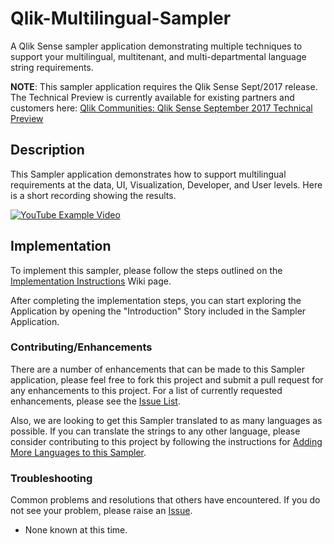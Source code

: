 # Qlik-Multilingual-Sampler
A Qlik Sense sampler application demonstrating multiple techniques to support your multilingual, multitenant, and multi-departmental language string requirements.

**NOTE**: This sampler application requires the Qlik Sense Sept/2017 release. The Technical Preview is currently available for existing partners and customers here: [Qlik Communities: Qlik Sense September 2017 Technical Preview](https://community.qlik.com/blogs/technicalbulletin/2017/08/22/qlik-sense-september-2017-technical-preview-is-now-available)

## Description
This Sampler application demonstrates how to support multilingual requirements at the data, UI, Visualization, Developer, and User levels. Here is a short recording showing the results.

[![YouTube Example Video](https://img.youtube.com/vi/VXS3hwdx05Q/0.jpg)](https://www.youtube.com/watch?v=VXS3hwdx05Q)


## Implementation
To implement this sampler, please follow the steps outlined on the [Implementation Instructions](https://github.com/newmans99/Qlik-Multilingual-Sampler/wiki/Full-Implementation) Wiki page. 

After completing the implementation steps, you can start exploring the Application by opening the "Introduction" Story included in the Sampler Application.

### Contributing/Enhancements
There are a number of enhancements that can be made to this Sampler application, please feel free to fork this project and submit a pull request for any enhancements to this project. For a list of currently requested enhancements, please see the [Issue List](https://github.com/newmans99/Qlik-Multilingual-Sampler/issues).

Also, we are looking to get this Sampler translated to as many languages as possible. If you can translate the strings to any other language, please consider contributing to this project by following the instructions for [Adding More Languages to this Sampler](https://github.com/newmans99/Qlik-Multilingual-Sampler/wiki/How-to-add-more-languages-to-this-Sampler).

### Troubleshooting
Common problems and resolutions that others have encountered. If you do not see your problem, please raise an [Issue](https://github.com/newmans99/Qlik-Multilingual-Sampler/issues).

* None known at this time.
